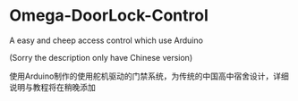 # Omega-DoorLock-Control
A easy and cheep access control which use Arduino

(Sorry the description only have Chinese version)

使用Arduino制作的使用舵机驱动的门禁系统，为传统的中国高中宿舍设计，详细说明与教程将在稍晚添加
